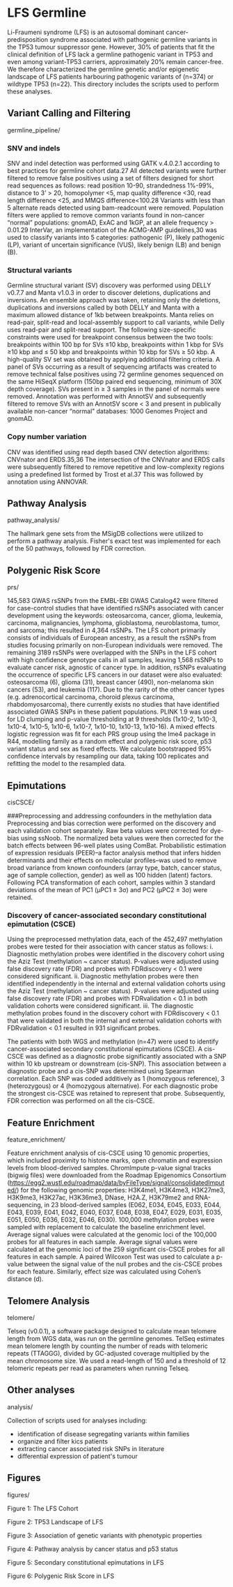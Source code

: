 # LFS Germline #

Li-Fraumeni syndrome (LFS) is an autosomal dominant cancer-predisposition syndrome associated with pathogenic germline variants in the TP53 tumour suppressor gene. However, 30% of patients that fit the clinical definition of LFS lack a germline pathogenic variant in TP53 and even among variant-TP53 carriers, approximately 20% remain cancer-free. We therefore characterized the germline genetic and/or epigenetic landscape of LFS patients harbouring pathogenic variants of (n=374) or wildtype TP53 (n=22). This directory includes the scripts used to perform these analyses.

## Variant Calling and Filtering ##

germline_pipeline/

### SNV and indels ###
SNV and indel detection was performed using GATK v.4.0.2.1 according to best practices for germline cohort data.27 All detected variants were further filtered to remove false positives using a set of filters designed for short read sequences as follows: read position 10-90, strandedness 1%-99%, distance to 3’ > 20, homopolymer <5, map quality difference <30, read length difference <25, and MMQS difference<100.28 Variants with less than 5 alternate reads detected using bam-readcount were removed. Population filters were applied to remove common variants found in non-cancer “normal” populations: gnomAD, ExAC and 1kGP, at an allele frequency > 0.01.29 InterVar, an implementation of the ACMG-AMP guidelines,30 was used to classify variants into 5 categories: pathogenic (P), likely pathogenic (LP), variant of uncertain significance (VUS), likely benign (LB) and benign (B). 

### Structural variants ###
Germline structural variant (SV) discovery was performed using DELLY v0.7.7 and Manta v1.0.3 in order to discover deletions, duplications and inversions. An ensemble approach was taken, retaining only the deletions, duplications and inversions called by both DELLY and Manta with a maximum allowed distance of 1kb between breakpoints. Manta relies on read-pair, split-read and local-assembly support to call variants, while Delly uses read-pair and split-read support. The following size-specific constraints were used for breakpoint consensus between the two tools: breakpoints within 100 bp for SVs ≤10 kbp, breakpoints within 1 kbp for SVs ≥10 kbp and ≤ 50 kbp and breakpoints within 10 kbp for SVs ≥ 50 kbp. A high-quality SV set was obtained by applying additional filtering criteria. A panel of SVs occurring as a result of sequencing artifacts was created to remove technical false positives using 72 germline genomes sequenced on the same HiSeqX platform (150bp paired end sequencing, minimum of 30X depth coverage). SVs present in ≥ 3 samples in the panel of normals were removed. Annotation was performed with AnnotSV and subsequently filtered to remove SVs with an AnnotSV score < 3 and present in publically available non-cancer “normal” databases: 1000 Genomes Project and gnomAD.

### Copy number variation ###
CNV was identified using read depth based CNV detection algorithms: CNVnator and ERDS.35,36 The intersection of the CNVnator and ERDS calls were subsequently filtered to remove repetitive and low-complexity regions using a predefined list formed by Trost et al.37 This was followed by annotation using ANNOVAR.

## Pathway Analysis ##

pathway_analysis/

The hallmark gene sets from the MSigDB collections were utilized to perform a pathway analysis. Fisher's exact test was implemented for each of the 50 pathways, followed by FDR correction.

## Polygenic Risk Score ##

prs/

145,583 GWAS rsSNPs from the EMBL-EBI GWAS Catalog42 were filtered for case-control studies that have identified rsSNPs associated with cancer development using the keywords: osteosarcoma, cancer, glioma, leukemia, carcinoma, malignancies, lymphoma, glioblastoma, neuroblastoma, tumor, and sarcoma; this resulted in 4,364 rsSNPs. The LFS cohort primarily consists of individuals of European ancestry, as a result the rsSNPs from studies focusing primarily on non-European individuals were removed. The remaining 3189 rsSNPs were overlapped with the SNPs in the LFS cohort with high confidence genotype calls in all samples, leaving 1,568 rsSNPs to evaluate cancer risk, agnostic of cancer type. In addition, rsSNPs evaluating the occurrence of specific LFS cancers in our dataset were also evaluated: osteosarcoma (6), glioma (31), breast cancer (490), non-melanoma skin cancers (53), and leukemia (117). Due to the rarity of the other cancer types (e.g. adrenocortical carcinoma, choroid plexus carcinoma, rhabdomyosarcoma), there currently exists no studies that have identified associated GWAS SNPs in these patient populations. PLINK 1.9 was used for LD clumping and p-value thresholding at 9 thresholds (1x10-2, 1x10-3, 1x10-4, 1x10-5, 1x10-6, 1x10-7, 1x10-10, 1x10-13, 1x10-16). A mixed effects logistic regression was fit for each PRS group using the lme4 package in R44, modelling family as a random effect and polygenic risk score, p53 variant status and sex as fixed effects. We calculate bootstrapped 95% confidence intervals by resampling our data, taking 100 replicates and refitting the model to the resampled data.


## Epimutations ##

cisCSCE/

###Preprocessing and addressing confounders in the methylation data
Preprocessing and bias correction were performed on the discovery and each validation cohort separately. Raw beta values were corrected for dye-bias using ssNoob. The normalized beta values were then corrected for the batch effects between 96-well plates using ComBat. Probabilistic estimation of expression residuals (PEER)–a factor analysis method that infers hidden determinants and their effects on molecular profiles–was used to remove broad variance from known confounders (array type, batch, cancer status, age of sample collection, gender) as well as 100 hidden (latent) factors. Following PCA transformation of each cohort, samples within 3 standard deviations of the mean of PC1 (μPC1 ± 3σ) and PC2 (μPC2 ± 3σ) were retained. 

### Discovery of cancer-associated secondary constitutional epimutation (CSCE) ###

Using the preprocessed methylation data, each of the 452,497 methylation probes were tested for their association with cancer status as follows:
i. Diagnostic methylation probes were identified in the discovery cohort using the Aziz Test (methylation ~ cancer status). P-values were adjusted using false discovery rate (FDR) and probes with FDRdiscovery < 0.1 were considered significant.
ii. Diagnostic methylation probes were then identified independently in the internal and external validation cohorts using the Aziz Test (methylation ~ cancer status). P-values were adjusted using false discovery rate (FDR) and probes with FDRvalidation < 0.1 in both validation cohorts were considered significant. 
iii. The diagnostic methylation probes found in the discovery cohort with FDRdiscovery < 0.1 that were validated in both the internal and external validation cohorts with FDRvalidation < 0.1 resulted in 931 significant probes. 

The patients with both WGS and methylation (n=47) were used to identify cancer-associated secondary constitutional epimutations (CSCE). A cis-CSCE was defined as a diagnostic probe significantly associated with a SNP within 10 kb upstream or downstream (cis-SNP). This association between a diagnostic probe and a cis-SNP was determined using Spearman correlation. Each SNP was coded additively as 1 (homozygous reference), 3 (heterozygous) or 4 (homozygous alternative). For each diagnostic probe the strongest cis-CSCE was retained to represent that probe. Subsequently, FDR correction was performed on all the cis-CSCE.

## Feature Enrichment ##

feature_enrichment/

Feature enrichment analysis of cis-CSCE using 10 genomic properties, which included proximity to histone marks, open chromatin and expression levels from blood-derived samples. ChromImpute p-value signal tracks (bigwig files) were downloaded from the Roadmap Epigenomics Consortium (https://egg2.wustl.edu/roadmap/data/byFileType/signal/consolidatedImputed/) for the following genomic properties: H3K4me1, H3K4me3, H3K27me3, H3K9me3, H3K27ac, H3K36me3, DNase, H2A.Z, H3K79me2 and RNA-sequencing, in 23 blood-derived samples (E062, E034, E045, E033, E044, E043, E039, E041, E042, E040, E037, E048, E038, E047, E029, E031, E035, E051, E050, E036, E032, E046, E030). 100,000 methylation probes were sampled with replacement to calculate the baseline enrichment level. Average signal values were calculated at the genomic loci of the 100,000 probes for all features in each sample. Average signal values were calculated at the genomic loci of the 259 significant cis-CSCE probes for all features in each sample. A paired Wilcoxon Test was used to calculate a p-value between the signal value of the null probes and the cis-CSCE probes for each feature. Similarly, effect size was calculated using Cohen’s distance (d).

## Telomere Analysis ##

telomere/

Telseq (v0.0.1), a software package designed to calculate mean telomere length from WGS data, was run on the germline genomes. TelSeq estimates mean telomere length by counting the number of reads with telomeric repeats (TTAGGG), divided by GC-adjusted coverage multiplied by the mean chromosome size. We used a read-length of 150 and a threshold of 12 telomeric repeats per read as parameters when running Telseq. 

## Other analyses ##

analysis/

Collection of scripts used for analyses including:

- identification of disease segregating variants within families
- organize and filter kics patients
- extracting cancer associated risk SNPs in literature
- differential expression of patient's tumour

## Figures ##

figures/

Figure 1: The LFS Cohort

Figure 2: TP53 Landscape of LFS

Figure 3: Association of genetic variants with phenotypic properties

Figure 4: Pathway analysis by cancer status and p53 status

Figure 5: Secondary constitutional epimutations in LFS

Figure 6: Polygenic Risk Score in LFS

